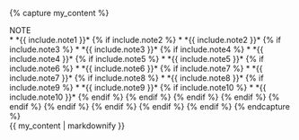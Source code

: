 {% capture my_content %}
<div class="note-title">NOTE</div>
* *{{ include.note1 }}*
{% if include.note2 %}
* *{{ include.note2 }}*
{% if include.note3 %}
* *{{ include.note3 }}*
{% if include.note4 %}
* *{{ include.note4 }}*
{% if include.note5 %}
* *{{ include.note5 }}*
{% if include.note6 %}
* *{{ include.note6 }}*
{% if include.note7 %}
* *{{ include.note7 }}*
{% if include.note8 %}
* *{{ include.note8 }}*
{% if include.note9 %}
* *{{ include.note9 }}*
{% if include.note10 %}
* *{{ include.note10 }}*
{% endif %}
{% endif %}
{% endif %}
{% endif %}
{% endif %}
{% endif %}
{% endif %}
{% endif %}
{% endif %}
{% endcapture %}
<div class="note">
{{ my_content | markdownify }}
</div>
